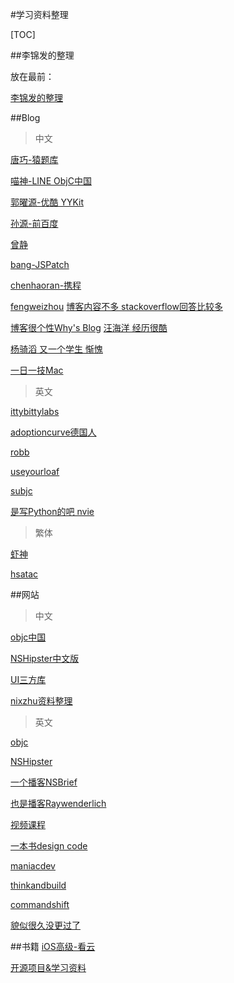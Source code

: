 #学习资料整理

[TOC]

##李锦发的整理

放在最前：

[李锦发的整理](https://github.com/Aufree/trip-to-iOS)

##Blog

> 中文

[唐巧-猿题库](http://blog.devtang.com)

[喵神-LINE ObjC中国](https://onevcat.com/#bloghttps://onevcat.com)

[郭曜源-优酷 YYKit](http://blog.ibireme.com)

[孙源-前百度](http://blog.sunnyxx.com)

[曾静](http://blog.devzeng.com/#blog)

[bang-JSPatch](http://blog.cnbang.net)

[chenhaoran-携程](http://www.hrchen.com)


[fengweizhou](http://blog.fengweizhou.com) 
[博客内容不多 stackoverflow回答比较多](http://stackoverflow.com/users/1089557/dopcn)

[博客很个性Why's Blog](http://blog.callmewhy.com)
[汪海洋 经历很酷](http://blog.callmewhy.com)

[杨骑滔 又一个学生 惭愧](http://kittenyang.com)

[一日一技Mac](https://workflowy.com/s/3jhIO3nGLH#)


>英文

[ittybittylabs](http://blog.ittybittyapps.com)

[adoptioncurve德国人](https://adoptioncurve.net)

[robb](http://robb.is)

[useyourloaf](http://useyourloaf.com)

[subjc](http://subjc.com)

[是写Python的吧 nvie](http://nvie.com)


>繁体

[虾神](http://blog.txx.im)

[hsatac](http://blog.hsatac.net)

##网站

>中文

[objc中国](https://objccn.io)

[NSHipster中文版](http://nshipster.cn)

[UI三方库](https://www.cocoacontrols.com)

[nixzhu资料整理](https://github.com/nixzhu/dev-blog)


>英文

[objc](https://www.objc.io)

[NSHipster](http://nshipster.com)

[一个播客NSBrief](http://nsbrief.com)

[也是播客Raywenderlich](https://www.raywenderlich.com)

[视频课程](http://tutsplus.com)

[一本书design code](https://designcode.io)

[maniacdev](https://maniacdev.com)

[thinkandbuild](http://www.thinkandbuild.it)

[commandshift](http://commandshift.co.uk)

[貌似很久没更过了](http://indieambitions.com)

##书籍
[iOS高级-看云](http://www.kancloud.cn/digest/data/106686)

[开源项目&学习资料](http://www.kancloud.cn/digest/ios-mac-study/84557)

